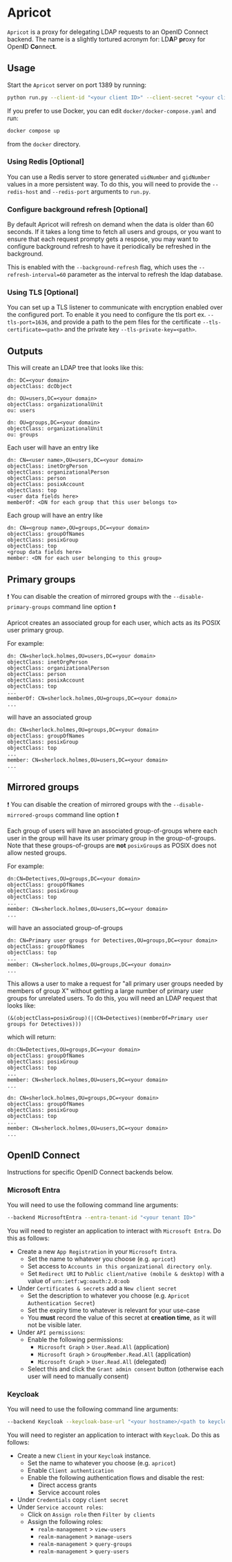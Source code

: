 # Apricot

`Apricot` is a proxy for delegating LDAP requests to an OpenID Connect backend.
The name is a slightly tortured acronym for: LD**A**P **pr**oxy for Open**I**D **Co**nnec**t**.

## Usage

Start the `Apricot` server on port 1389 by running:

```bash
python run.py --client-id "<your client ID>" --client-secret "<your client secret>" --backend "<your backend>" --port 1389 --domain "<your domain name>" --redis-host "<your Redis server>"
```

If you prefer to use Docker, you can edit `docker/docker-compose.yaml` and run:

```bash
docker compose up
```

from the `docker` directory.

### Using Redis [Optional]

You can use a Redis server to store generated `uidNumber` and `gidNumber` values in a more persistent way.
To do this, you will need to provide the `--redis-host` and `--redis-port` arguments to `run.py`.

### Configure background refresh [Optional]

By default Apricot will refresh on demand when the data is older than 60 seconds.
If it takes a long time to fetch all users and groups, or you want to ensure that each request prompty gets a respose, you may want to configure background refresh to have it periodically be refreshed in the background.

This is enabled with the `--background-refresh` flag, which uses the `--refresh-interval=60` parameter as the interval to refresh the ldap database. 

### Using TLS [Optional]

You can set up a TLS listener to communicate with encryption enabled over the configured port.
To enable it you need to configure the tls port ex. `--tls-port=1636`, and provide a path to the pem files for the certificate `--tls-certificate=<path>` and the private key `--tls-private-key=<path>`.

## Outputs

This will create an LDAP tree that looks like this:

```ldif
dn: DC=<your domain>
objectClass: dcObject

dn: OU=users,DC=<your domain>
objectClass: organizationalUnit
ou: users

dn: OU=groups,DC=<your domain>
objectClass: organizationalUnit
ou: groups
```

Each user will have an entry like

```ldif
dn: CN=<user name>,OU=users,DC=<your domain>
objectClass: inetOrgPerson
objectClass: organizationalPerson
objectClass: person
objectClass: posixAccount
objectClass: top
<user data fields here>
memberOf: <DN for each group that this user belongs to>
```

Each group will have an entry like

```ldif
dn: CN=<group name>,OU=groups,DC=<your domain>
objectClass: groupOfNames
objectClass: posixGroup
objectClass: top
<group data fields here>
member: <DN for each user belonging to this group>
```

## Primary groups

:exclamation: You can disable the creation of mirrored groups with the `--disable-primary-groups` command line option :exclamation:

Apricot creates an associated group for each user, which acts as its POSIX user primary group.

For example:

```ldif
dn: CN=sherlock.holmes,OU=users,DC=<your domain>
objectClass: inetOrgPerson
objectClass: organizationalPerson
objectClass: person
objectClass: posixAccount
objectClass: top
...
memberOf: CN=sherlock.holmes,OU=groups,DC=<your domain>
...
```

will have an associated group

```ldif
dn: CN=sherlock.holmes,OU=groups,DC=<your domain>
objectClass: groupOfNames
objectClass: posixGroup
objectClass: top
...
member: CN=sherlock.holmes,OU=users,DC=<your domain>
...
```

## Mirrored groups

:exclamation: You can disable the creation of mirrored groups with the `--disable-mirrored-groups` command line option :exclamation:

Each group of users will have an associated group-of-groups where each user in the group will have its user primary group in the group-of-groups.
Note that these groups-of-groups are **not** `posixGroup`s as POSIX does not allow nested groups.

For example:

```ldif
dn:CN=Detectives,OU=groups,DC=<your domain>
objectClass: groupOfNames
objectClass: posixGroup
objectClass: top
...
member: CN=sherlock.holmes,OU=users,DC=<your domain>
...
```

will have an associated group-of-groups

```ldif
dn: CN=Primary user groups for Detectives,OU=groups,DC=<your domain>
objectClass: groupOfNames
objectClass: top
...
member: CN=sherlock.holmes,OU=groups,DC=<your domain>
...
```

This allows a user to make a request for "all primary user groups needed by members of group X" without getting a large number of primary user groups for unrelated users. To do this, you will need an LDAP request that looks like:

```ldif
(&(objectClass=posixGroup)(|(CN=Detectives)(memberOf=Primary user groups for Detectives)))
```

which will return:

```ldif
dn:CN=Detectives,OU=groups,DC=<your domain>
objectClass: groupOfNames
objectClass: posixGroup
objectClass: top
...
member: CN=sherlock.holmes,OU=users,DC=<your domain>
...

dn: CN=sherlock.holmes,OU=groups,DC=<your domain>
objectClass: groupOfNames
objectClass: posixGroup
objectClass: top
...
member: CN=sherlock.holmes,OU=users,DC=<your domain>
...
```

## OpenID Connect

Instructions for specific OpenID Connect backends below.

### Microsoft Entra

You will need to use the following command line arguments:

```bash
--backend MicrosoftEntra --entra-tenant-id "<your tenant ID>"
```

You will need to register an application to interact with `Microsoft Entra`.
Do this as follows:

- Create a new `App Registration` in your `Microsoft Entra`.
    - Set the name to whatever you choose (e.g. `apricot`)
    - Set access to `Accounts in this organizational directory only`.
    - Set `Redirect URI` to `Public client/native (mobile & desktop)` with a value of `urn:ietf:wg:oauth:2.0:oob`
- Under `Certificates & secrets` add a `New client secret`
    - Set the description to whatever you choose (e.g. `Apricot Authentication Secret`)
    - Set the expiry time to whatever is relevant for your use-case
    - You **must** record the value of this secret at **creation time**, as it will not be visible later.
- Under `API permissions`:
    - Enable the following permissions:
        - `Microsoft Graph` > `User.Read.All` (application)
        - `Microsoft Graph` > `GroupMember.Read.All` (application)
        - `Microsoft Graph` > `User.Read.All` (delegated)
    - Select this and click the `Grant admin consent` button (otherwise each user will need to manually consent)

### Keycloak

You will need to use the following command line arguments:

```bash
--backend Keycloak --keycloak-base-url "<your hostname>/<path to keycloak>" --keycloak-realm "<your realm>"
```

You will need to register an application to interact with `Keycloak`.
Do this as follows:

- Create a new `Client` in your `Keycloak` instance.
    - Set the name to whatever you choose (e.g. `apricot`)
    - Enable `Client authentication`
    - Enable the following authentication flows and disable the rest:
        - Direct access grants
        - Service account roles
- Under `Credentials` copy `client secret`
- Under `Service account roles`:
    - Click on `Assign role` then `Filter by clients`
    - Assign the following roles:
        - `realm-management` > `view-users`
        - `realm-management` > `manage-users`
        - `realm-management` > `query-groups`
        - `realm-management` > `query-users`
